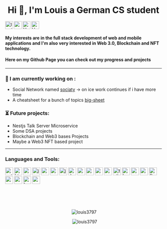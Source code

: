 <h1 align="center">Hi 👋, I'm Louis a German CS student</h1>

<p align="left"> 
 <img align="left" height="25" src="https://komarev.com/ghpvc/?username=louis3797&label=Profile%20views&color=0e75b6&style=flat" alt="louis3797" />  
 
  <img align="left" height="25" src="https://img.shields.io/github/followers/Louis3797.svg?style=social&label=Follow&maxAge=2592000" />  
 
 <a href="https://twitter.com/lx_uis">
    <img align="left" alt="Hargun | Twitter" height="25" src="https://img.shields.io/badge/Twitter-1DA1F2?style=for-the-badge&logo=twitter&logoColor=white" />
  </a>
 
  <a href="https://www.instagram.com/codewithlouis">
    <img  alt="Hargun | Instagram" height="25" src="https://img.shields.io/badge/Instagram-E4405F?style=for-the-badge&logo=instagram&logoColor=white" />
  </a> 
</p>


#### My interests are in the full stack development of **web and mobile applications** and I'm also very interested in **Web 3.0**, **Blockchain** and **NFT** technology.
#### Here on my Github Page you can check out my progress and projects


---

### :hammer: I am currently working on :

 - Social Network named [sociaty](https://github.com/Louis3797/Sociaty) -> on ice work continues if i have more time
 - A cheatsheet for a bunch of topics [big-sheet](https://github.com/Louis3797/big-sheet) 
 
### :hourglass_flowing_sand: Future projects: 

 - Nestjs Talk Server Microservice 
 - Some DSA projects 
 - Blockchain and Web3 bases Projects
 - Maybe a Web3 NFT based project

---


### Languages and Tools:
<p align="left"> 
<img alt="python" height="25" src="https://img.shields.io/badge/Python-14354C?style=for-the-badge&logo=python&logoColor=whi" />
 <img alt="html" height="25" src="https://img.shields.io/badge/HTML5-E34F26?style=for-the-badge&logo=html5&logoColor=white" />
 <img alt="css" height="25" src="https://img.shields.io/badge/CSS3-1572B6?style=for-the-badge&logo=css3&logoColor=white" />
 <img alt="js" height="25" src="https://img.shields.io/badge/JavaScript-F7DF1E?style=for-the-badge&logo=javascript&logoColor=black" />
 <img alt="saas" height="25" src="https://img.shields.io/badge/Sass-CC6699?style=for-the-badge&logo=sass&logoColor=white" />
 <img alt="c" height="25" src="https://img.shields.io/badge/C-00599C?style=for-the-badge&logo=c&logoColor=white" />
 <img alt="java" height="25" src="https://img.shields.io/badge/Java-ED8B00?style=for-the-badge&logo=java&logoColor=white" />
  <img alt="dart" height="25" src="https://img.shields.io/badge/Dart-0175C2?style=for-the-badge&logo=dart&logoColor=white" />
  <img alt="markdown" height="25" src="https://img.shields.io/badge/Markdown-000000?style=for-the-badge&logo=markdown&logoColor=white" />
  <img alt="express" height="25" src="https://img.shields.io/badge/Express.js-404D59?style=for-the-badge" />
  <img alt="react" height="25" src="https://img.shields.io/badge/React-20232A?style=for-the-badge&logo=react&logoColor=61DAFB" />
  <img alt="react-native" height="25" src="https://img.shields.io/badge/React_Native-20232A?style=for-the-badge&logo=react&logoColor=61DAFB" />
  <img alt="tailwind" height="25" src="https://img.shields.io/badge/Tailwind_CSS-38B2AC?style=for-the-badge&logo=tailwind-css&logoColor=white" />
  <img alt="bootstrap" height="25" src="https://img.shields.io/badge/Tailwind_CSS-38B2AC?style=for-the-badge&logo=tailwind-css&logoColor=white" />
  <img alt="material-ui" height="25" src="https://img.shields.io/badge/React_Native-20232A?style=for-the-badge&logo=react&logoColor=61DAFB" />
  <img alt="redux" height="25" src="https://img.shields.io/badge/Redux-593D88?style=for-the-badge&logo=redux&logoColor=white" />
  <img alt="flutter" height="25" src="https://img.shields.io/badge/Flutter-02569B?style=for-the-badge&logo=flutter&logoColor=white" />
  <img alt="mysql" height="25" src="https://img.shields.io/badge/MySQL-00000F?style=for-the-badge&logo=mysql&logoColor=white" />
  <img alt="mongodb" height="25" src="https://img.shields.io/badge/MongoDB-4EA94B?style=for-the-badge&logo=mongodb&logoColor=white" />
  <img alt="heroku" height="25" src="https://img.shields.io/badge/Heroku-430098?style=for-the-badge&logo=heroku&logoColor=white" />
  <img alt="aws" height="25" src="https://img.shields.io/badge/Amazon_AWS-232F3E?style=for-the-badge&logo=amazon-aws&logoColor=white" />
</p>
<!---
<p align="center"> <a href="https://aws.amazon.com/amplify/" target="_blank"> <img src="https://docs.amplify.aws/assets/logo-dark.svg" alt="amplify" width="40" height="40"/> </a> <a href="https://babeljs.io/" target="_blank"> <img src="https://www.vectorlogo.zone/logos/babeljs/babeljs-icon.svg" alt="babel" width="40" height="40"/> </a> <a href="https://getbootstrap.com" target="_blank"> <img src="https://raw.githubusercontent.com/devicons/devicon/master/icons/bootstrap/bootstrap-plain-wordmark.svg" alt="bootstrap" width="40" height="40"/> </a> <a href="https://www.cprogramming.com/" target="_blank"> <img src="https://raw.githubusercontent.com/devicons/devicon/master/icons/c/c-original.svg" alt="c" width="40" height="40"/> </a> <a href="https://www.w3schools.com/css/" target="_blank"> <img src="https://raw.githubusercontent.com/devicons/devicon/master/icons/css3/css3-original-wordmark.svg" alt="css3" width="40" height="40"/> </a> <a href="https://www.cypress.io" target="_blank"> <img src="https://raw.githubusercontent.com/simple-icons/simple-icons/6e46ec1fc23b60c8fd0d2f2ff46db82e16dbd75f/icons/cypress.svg" alt="cypress" width="40" height="40"/> </a> <a href="https://dart.dev" target="_blank"> <img src="https://www.vectorlogo.zone/logos/dartlang/dartlang-icon.svg" alt="dart" width="40" height="40"/> </a> <a href="https://www.docker.com/" target="_blank"> <img src="https://raw.githubusercontent.com/devicons/devicon/master/icons/docker/docker-original-wordmark.svg" alt="docker" width="40" height="40"/> </a> <a href="https://expressjs.com" target="_blank"> <img src="https://raw.githubusercontent.com/devicons/devicon/master/icons/express/express-original-wordmark.svg" alt="express" width="40" height="40"/> </a> <a href="https://firebase.google.com/" target="_blank"> <img src="https://www.vectorlogo.zone/logos/firebase/firebase-icon.svg" alt="firebase" width="40" height="40"/> </a> <a href="https://flutter.dev" target="_blank"> <img src="https://www.vectorlogo.zone/logos/flutterio/flutterio-icon.svg" alt="flutter" width="40" height="40"/> </a> <a href="https://git-scm.com/" target="_blank"> <img src="https://www.vectorlogo.zone/logos/git-scm/git-scm-icon.svg" alt="git" width="40" height="40"/> </a> <a href="https://graphql.org" target="_blank"> <img src="https://www.vectorlogo.zone/logos/graphql/graphql-icon.svg" alt="graphql" width="40" height="40"/> </a> <a href="https://www.w3.org/html/" target="_blank"> <img src="https://raw.githubusercontent.com/devicons/devicon/master/icons/html5/html5-original-wordmark.svg" alt="html5" width="40" height="40"/> </a> <a href="https://www.java.com" target="_blank"> <img src="https://raw.githubusercontent.com/devicons/devicon/master/icons/java/java-original.svg" alt="java" width="40" height="40"/> </a> <a href="https://developer.mozilla.org/en-US/docs/Web/JavaScript" target="_blank"> <img src="https://raw.githubusercontent.com/devicons/devicon/master/icons/javascript/javascript-original.svg" alt="javascript" width="40" height="40"/> </a> <a href="https://jestjs.io" target="_blank"> <img src="https://www.vectorlogo.zone/logos/jestjsio/jestjsio-icon.svg" alt="jest" width="40" height="40"/> </a> <a href="https://www.mongodb.com/" target="_blank"> <img src="https://raw.githubusercontent.com/devicons/devicon/master/icons/mongodb/mongodb-original-wordmark.svg" alt="mongodb" width="40" height="40"/> </a> <a href="https://www.mysql.com/" target="_blank"> <img src="https://raw.githubusercontent.com/devicons/devicon/master/icons/mysql/mysql-original-wordmark.svg" alt="mysql" width="40" height="40"/> </a> <a href="https://nextjs.org/" target="_blank"> <img src="https://cdn.worldvectorlogo.com/logos/nextjs-3.svg" alt="nextjs" width="40" height="40"/> </a> <a href="https://nodejs.org" target="_blank"> <img src="https://raw.githubusercontent.com/devicons/devicon/master/icons/nodejs/nodejs-original-wordmark.svg" alt="nodejs" width="40" height="40"/> </a> <a href="https://www.python.org" target="_blank"> <img src="https://raw.githubusercontent.com/devicons/devicon/master/icons/python/python-original.svg" alt="python" width="40" height="40"/> </a> <a href="https://reactjs.org/" target="_blank"> <img src="https://raw.githubusercontent.com/devicons/devicon/master/icons/react/react-original-wordmark.svg" alt="react" width="40" height="40"/> </a> <a href="https://reactnative.dev/" target="_blank"> <img src="https://reactnative.dev/img/header_logo.svg" alt="reactnative" width="40" height="40"/> </a> <a href="https://redux.js.org" target="_blank"> <img src="https://raw.githubusercontent.com/devicons/devicon/master/icons/redux/redux-original.svg" alt="redux" width="40" height="40"/> </a> <a href="https://sass-lang.com" target="_blank"> <img src="https://raw.githubusercontent.com/devicons/devicon/master/icons/sass/sass-original.svg" alt="sass" width="40" height="40"/> </a> <a href="https://tailwindcss.com/" target="_blank"> <img src="https://www.vectorlogo.zone/logos/tailwindcss/tailwindcss-icon.svg" alt="tailwind" width="40" height="40"/> </a> <a href="https://www.typescriptlang.org/" target="_blank"> <img src="https://raw.githubusercontent.com/devicons/devicon/master/icons/typescript/typescript-original.svg" alt="typescript" width="40" height="40"/> </a> <a href="https://webpack.js.org" target="_blank"> <img src="https://raw.githubusercontent.com/devicons/devicon/d00d0969292a6569d45b06d3f350f463a0107b0d/icons/webpack/webpack-original-wordmark.svg" alt="webpack" width="40" height="40"/> </a> </p>
--->
</br>
</br> 
</br>

<p align="center">&nbsp;<img src="https://github-readme-stats.vercel.app/api/top-langs?username=louis3797&theme=discord_old_blurple&show_icons=true&locale=en&layout=compact" alt="louis3797" />
</p>
 

 <p align="center">&nbsp;  <img src="https://github-readme-stats.vercel.app/api?username=louis3797&theme=discord_old_blurple&show_icons=true&locale=en" alt="louis3797" />
</p>
 



